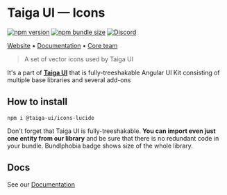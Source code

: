 # Taiga UI — Icons

[![npm version](https://img.shields.io/npm/v/@taiga-ui/icons.svg)](https://npmjs.com/package/@taiga-ui/icons)
[![npm bundle size](https://img.shields.io/bundlephobia/minzip/@taiga-ui/icons)](https://bundlephobia.com/result?p=@taiga-ui/icons)
[![Discord](https://img.shields.io/discord/748677963142135818?color=7289DA&label=%23taiga-ui&logo=discord&logoColor=white)](https://discord.gg/Us8d8JVaTg)

[Website](https://taiga-ui.dev) • [Documentation](https://taiga-ui.dev/getting-started) •
[Core team](https://github.com/taiga-family/taiga-ui/#core-team)

> A set of vector icons used by Taiga UI

It's a part of [**Taiga UI**](https://github.com/taiga-family/taiga-ui) that is fully-treeshakable Angular UI Kit
consisting of multiple base libraries and several add-ons

## How to install

```
npm i @taiga-ui/icons-lucide
```

Don't forget that Taiga UI is fully-treeshakable. **You can import even just one entity from our library** and be sure
that there is no redundant code in your bundle. Bundlphobia badge shows size of the whole library.

## Docs

See our [Documentation](https://taiga-ui.dev/getting-started)
